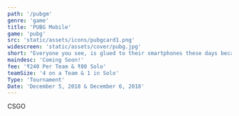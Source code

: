 ```yaml
---
path: '/pubgm'
genre: 'game'
title: 'PUBG Mobile'
game: 'pubg'
src: 'static/assets/icons/pubgcard1.png'
widescreen: 'static/assets/cover/pubg.jpg'
short: "Everyone you see, is glued to their smartphones these days because of one and only one reason- PUBG! Everyone you ask has heard or played this game- PUBG! So why not play to win in reality?! Come participate in an actual battle and fight your opponents to prove that you're the best!"
maindesc: 'Coming Soon!'
fee: '₹240 Per Team & ₹80 Solo'
teamSize: '4 on a Team & 1 in Solo'
Type: 'Tournament'
Date: 'December 5, 2018 & December 6, 2018' 
---
```


CSGO